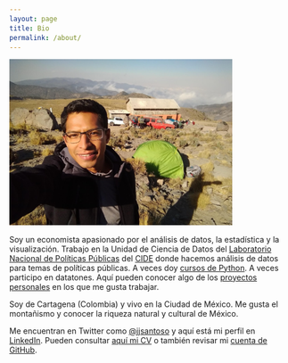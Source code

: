 ```yaml
---
layout: page
title: Bio
permalink: /about/
---
```

<img src="images/jj.jpg" width=400>

Soy un economista apasionado por el análisis de datos, la estadística y la visualización. Trabajo en la Unidad de Ciencia de Datos del [Laboratorio Nacional de Políticas Públicas](https://www.lnpp.mx/) del [CIDE](http://cide.edu/) donde hacemos análisis de datos para temas de políticas públicas. A veces doy [cursos de Python](https://www.lnpp.mx/evento/escuela-de-metodos-2020/). A veces participo en datatones. Aquí pueden conocer algo de los [proyectos personales](https://www.jjsantoso.com/proyectos) en los que me gusta trabajar.

Soy de Cartagena  (Colombia) y vivo en la Ciudad de México. Me gusta el montañismo y conocer la riqueza natural y cultural de México.

Me encuentran en Twitter como [@jjsantoso](https://twitter.com/jjsantoso) y aquí está mi perfil en [LinkedIn](https://www.linkedin.com/in/jsantosochoa/). Pueden consultar [aquí mi CV](https://www.jjsantoso.com/cv) o también revisar mi [cuenta de GitHub](https://github.com/jjsantos01).
